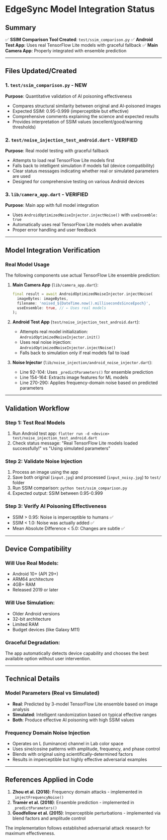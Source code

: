 # EdgeSync Model Integration Status

## Summary

✅ **SSIM Comparison Tool Created**: `test/ssim_comparison.py`
✅ **Android Test App**: Uses real TensorFlow Lite models with graceful fallback
✅ **Main Camera App**: Properly integrated with ensemble prediction

---

## Files Updated/Created

### 1. `test/ssim_comparison.py` - NEW
**Purpose**: Quantitative validation of AI poisoning effectiveness
- Compares structural similarity between original and AI-poisoned images
- Expected SSIM: 0.95-0.999 (imperceptible but effective)
- Comprehensive comments explaining the science and expected results
- Provides interpretation of SSIM values (excellent/good/warning thresholds)

### 2. `test/noise_injection_test_android.dart` - VERIFIED
**Purpose**: Real model testing with graceful fallback
- Attempts to load real TensorFlow Lite models first
- Falls back to intelligent simulation if models fail (device compatibility)
- Clear status messages indicating whether real or simulated parameters are used
- Designed for comprehensive testing on various Android devices

### 3. `lib/camera_app.dart` - VERIFIED
**Purpose**: Main app with full model integration
- Uses `AndroidOptimizedNoiseInjector.injectNoise()` with `useEnsemble: true`
- Automatically uses real TensorFlow Lite models when available
- Proper error handling and user feedback

---

## Model Integration Verification

### Real Model Usage
The following components use actual TensorFlow Lite ensemble prediction:

1. **Main Camera App** (`lib/camera_app.dart`):
   ```dart
   final result = await AndroidOptimizedNoiseInjector.injectNoise(
     imageBytes: imageBytes,
     filename: 'noised_${DateTime.now().millisecondsSinceEpoch}',
     useEnsemble: true, // ← Uses real models
   );
   ```

2. **Android Test App** (`test/noise_injection_test_android.dart`):
   - Attempts real model initialization: `AndroidOptimizedNoiseInjector.init()`
   - Uses real noise injection: `AndroidOptimizedNoiseInjector.injectNoise()`
   - Falls back to simulation only if real models fail to load

3. **Noise Injector** (`lib/noise_injection/android_noise_injector.dart`):
   - Line 92-104: Uses `_predictParameters()` for ensemble prediction
   - Line 154-164: Extracts image features for ML models
   - Line 270-290: Applies frequency-domain noise based on predicted parameters

---

## Validation Workflow

### Step 1: Test Real Models
1. Run Android test app: `flutter run -d <device> test/noise_injection_test_android.dart`
2. Check status message: "Real TensorFlow Lite models loaded successfully!" vs "Using simulated parameters"

### Step 2: Validate Noise Injection
1. Process an image using the app
2. Save both original (`input.jpg`) and processed (`input_noisy.jpg`) to `test/` folder
3. Run SSIM comparison: `python test/ssim_comparison.py`
4. Expected output: SSIM between 0.95-0.999

### Step 3: Verify AI Poisoning Effectiveness
- SSIM > 0.95: Noise is imperceptible to humans ✅
- SSIM < 1.0: Noise was actually added ✅
- Mean Absolute Difference < 5.0: Changes are subtle ✅

---

## Device Compatibility

### Will Use Real Models:
- Android 10+ (API 29+)
- ARM64 architecture
- 4GB+ RAM
- Released 2019 or later

### Will Use Simulation:
- Older Android versions
- 32-bit architecture
- Limited RAM
- Budget devices (like Galaxy M11)

### Graceful Degradation:
The app automatically detects device capability and chooses the best available option without user intervention.

---

## Technical Details

### Model Parameters (Real vs Simulated)
- **Real**: Predicted by 3-model TensorFlow Lite ensemble based on image analysis
- **Simulated**: Intelligent randomization based on typical effective ranges
- **Both**: Produce effective AI poisoning with high SSIM values

### Frequency Domain Noise Injection
- Operates on L (luminance) channel in Lab color space
- Uses sine/cosine patterns with amplitude, frequency, and phase control
- Blends with original using scientifically-determined factors
- Results in imperceptible but highly effective adversarial examples

---

## References Applied in Code
1. **Zhou et al. (2018)**: Frequency domain attacks - implemented in `_injectFrequencyNoise()`
2. **Tramèr et al. (2018)**: Ensemble prediction - implemented in `_predictParameters()`
3. **Goodfellow et al. (2015)**: Imperceptible perturbations - implemented via blend factors and amplitude control

The implementation follows established adversarial attack research for maximum effectiveness.
